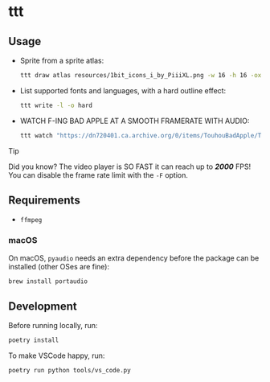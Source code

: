 # ttt

## Usage

- Sprite from a sprite atlas:

  ```bash
  ttt draw atlas resources/1bit_icons_i_by_PiiiXL.png -w 16 -h 16 -ox 8 -oy 8 -gx 8 -gy 8 -i 31
  ```

- List supported fonts and languages, with a hard outline effect:

  ```bash
  ttt write -l -o hard
  ```

- WATCH F-ING BAD APPLE AT A SMOOTH FRAMERATE WITH AUDIO:

  ```bash
  ttt watch "https://dn720401.ca.archive.org/0/items/TouhouBadApple/Touhou%20-%20Bad%20Apple.mp4" -a -m
  ```

> [!TIP]
> Did you know? The video player is SO FAST it can reach up to _**2000**_ FPS!
> You can disable the frame rate limit with the `-F` option.

## Requirements

- `ffmpeg`

### macOS

On macOS, `pyaudio` needs an extra dependency before the package can be installed (other OSes are fine):

```bash
brew install portaudio
```

## Development

Before running locally, run:

```bash
poetry install
```

To make VSCode happy, run:

```bash
poetry run python tools/vs_code.py
```
